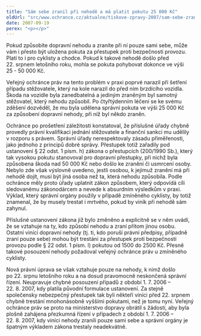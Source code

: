 ```yaml
---
title: "Sám sebe zranil při nehodě a má platit pokutu 25 000 Kč"
oldUrl: "src/www.ochrance.cz/aktualne/tiskove-zpravy-2007/sam-sebe-zranil-pri-nehode-a-ma-platit-pokutu-25-000-kc"
date: 2007-09-19
perex: "<p></p>"
---
```


<!-- imported from the old website -->

<p class="Normln-web">Pokud způsobíte dopravní nehodu a zraníte při ní pouze sami sebe, může vám i přesto být uložena pokuta za přestupek proti bezpečnosti provozu. Platí to i pro cyklisty a chodce. Pokud k takové nehodě došlo před 22. srpnem letošního roku, mohla se pokuta pohybovat dokonce ve výši 25 - 50 000 Kč.</p><p class="Normln-web">Veřejný ochránce práv na tento problém v praxi poprvé narazil při šetření případu stěžovatele, který na kole narazil do před ním brzdícího vozidla. Škoda na vozidle byla zanedbatelná a jediným zraněným byl samotný stěžovatel, který nehodu způsobil. Po čtyřtýdenním léčení se ke svému zděšení dozvěděl, že mu byla udělena správní pokuta ve výši 25 000 Kč za způsobení dopravní nehody, při níž byl někdo zraněn.</p><p class="Normln-web">Ochránce po prošetření záležitosti konstatoval, že příslušné úřady chybně provedly právní kvalifikaci jednání stěžovatele a finanční sankci mu udělily v rozporu s právem. Správní úřady nerespektovaly zásadu přiměřenosti, jako jednoho z principů dobré správy. Přestupek totiž zařadily pod ustanovení § 22 odst. 1 písm. h) zákona o přestupcích (200/1990 Sb.), který tak vysokou pokutu stanovoval pro dopravní přestupky, při nichž byla způsobena škoda nad 50 000 Kč nebo došlo ke zranění či usmrcení osoby. Nebylo zde však výslovně uvedeno, jestli osobou, k jejímuž zranění má při nehodě dojít, musí být jiná osoba než ta, která nehodu způsobila. Podle ochránce měly proto úřady uplatnit zákon způsobem, který odpovídá cíli sledovanému zákonodárcem a nevede k absurdním výsledkům v praxi. Výklad, který správní orgány použily v případě zmíněného cyklisty, by totiž znamenal, že by musely trestat i mrtvého, pokud by viník při nehodě sám zahynul.</p><p class="Normln-web">Příslušné ustanovení zákona již bylo změněno a explicitně se v něm uvádí, že se vztahuje na ty, kdo způsobí nehodu a zraní přitom jinou osobu. Ostatní viníci dopravní nehody (tj. ti, kdo poruší právní předpisy, případně zraní pouze sebe) mohou být trestáni za přestupek proti bezpečnosti provozu podle § 22 odst. 1 písm. l) pokutou od 1500 do 2500 Kč. Přesně takové posouzení nehody požadoval veřejný ochránce práv u zmíněného cyklisty.</p><p class="Normln-web">Nová právní úprava se však vztahuje pouze na nehody, k nimž došlo po 22. srpnu letošního roku a na dosud pravomocně neskončená správní řízení. Neupravuje chybné posouzení případů z období 1. 7. 2006 – 22. 8. 2007, kdy platila původní formulace ustanovení. Za stejně společensky nebezpečný přestupek tak byli někteří viníci před 22. srpnem chybně trestání mnohonásobně vyššími pokutami, než je tomu nyní. Veřejný ochránce práv se proto na ministerstvo dopravy obrátil s žádostí, aby byla plošně zahájena přezkumná řízení v případech z období 1. 7. 2006 – 22. 8. 2007, kdy viníci nehody zranili pouze sami sebe a správní orgány je špatným výkladem zákona trestaly neadekvátně.</p><p class="Normln"> </p>
